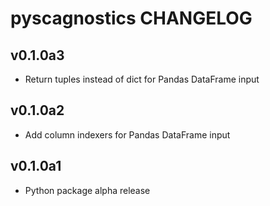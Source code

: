 pyscagnostics CHANGELOG
=========================

v0.1.0a3
--------
- Return tuples instead of dict for Pandas DataFrame input

v0.1.0a2
--------
- Add column indexers for Pandas DataFrame input

v0.1.0a1
--------
- Python package alpha release
